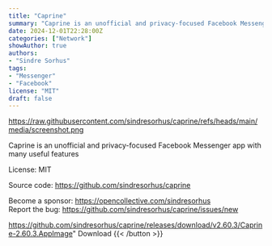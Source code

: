 ```yaml
---
title: "Caprine"
summary: "Caprine is an unofficial and privacy-focused Facebook Messenger app with many useful features"
date: 2024-12-01T22:28:00Z
categories: ["Network"]
showAuthor: true
authors:
- "Sindre Sorhus"
tags: 
- "Messenger"
- "Facebook"
license: "MIT"
draft: false
---
```


https://raw.githubusercontent.com/sindresorhus/caprine/refs/heads/main/media/screenshot.png

Caprine is an unofficial and privacy-focused Facebook Messenger app with many useful features

License: MIT

Source code: <https://github.com/sindresorhus/caprine>

Become a sponsor: <https://opencollective.com/sindresorhus>  
Report the bug: <https://github.com/sindresorhus/caprine/issues/new>  

https://github.com/sindresorhus/caprine/releases/download/v2.60.3/Caprine-2.60.3.AppImage" 
Download
{{< /button >}}